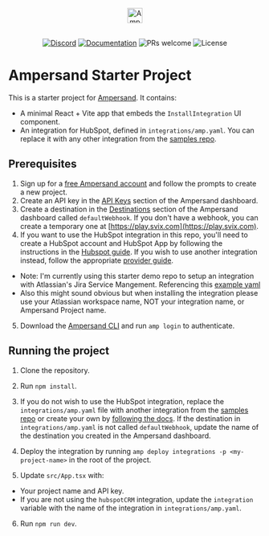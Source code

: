 <br/>
<div align="center">
    <a href="https://www.withampersand.com/?utm_source=github&utm_medium=readme&utm_campaign=mcp-docs-server&utm_content=logo">
    <img src="https://res.cloudinary.com/dycvts6vp/image/upload/v1723671980/ampersand-logo-black.svg" height="30" align="center" alt="Ampersand logo" >
    </a>
<br/>
<br/>

<div align="center">

 [![Discord](https://img.shields.io/badge/Join%20The%20Community-black?logo=discord)](https://discord.gg/BWP4BpKHvf) [![Documentation](https://img.shields.io/badge/Read%20our%20Documentation-black?logo=book)](https://docs.withampersand.com) ![PRs welcome](https://img.shields.io/badge/PRs-welcome-brightgreen.svg) <img src="https://img.shields.io/static/v1?label=license&message=MIT&color=white" alt="License">
</div>

</div>

# Ampersand Starter Project

This is a starter project for [Ampersand](https://www.withampersand.com). It contains:
- A minimal React + Vite app that embeds the `InstallIntegration` UI component.
- An integration for HubSpot, defined in `integrations/amp.yaml`. You can replace it with any other integration from the [samples repo](https://github.com/amp-labs/samples).

## Prerequisites

1. Sign up for a [free Ampersand account](https://dashboard.withampersand.com/sign-up) and follow the prompts to create a new project.
2. Create an API key in the [API Keys](https://dashboard.withampersand.com/projects/_/api-keys) section of the Ampersand dashboard.
3. Create a destination in the [Destinations](https://dashboard.withampersand.com/projects/_/destinations) section of the Ampersand dashboard called `defaultWebhook`. If you don't have a webhook, you can create a temporary one at [https://play.svix.com](https://play.svix.com).
4. If you want to use the HubSpot integration in this repo, you'll need to create a HubSpot account and HubSpot App by following the instructions in the [Hubspot guide](https://docs.withampersand.com/provider-guides/hubspot). If you wish to use another integration instead, follow the appropriate [provider guide](https://docs.withampersand.com/provider-guides/overview).
  - Note: I'm currently using this starter demo repo to setup an integration with Atlassian's Jira Service Mangement. Referencing this [example yaml](https://github.com/amp-labs/samples/blob/main/atlassian/amp.yaml)
  - Also this might sound obvious but when installing the integration please use your Atlassian workspace name,
  NOT your integration name, or Ampersand Project name.
5. Download the [Ampersand CLI](https://docs.withampersand.com/cli/overview) and run `amp login` to authenticate.

## Running the project

1. Clone the repository.
2. Run `npm install`.
3. If you do not wish to use the HubSpot integration, replace the `integrations/amp.yaml` file with another integration from the [samples repo](https://github.com/amp-labs/samples) or create your own by [following the docs](https://docs.withampersand.com). If the destination in `integrations/amp.yaml` is not called `defaultWebhook`, update the name of the destination you created in the Ampersand dashboard.

4. Deploy the integration by running `amp deploy integrations -p <my-project-name>` in the root of the project.
5. Update `src/App.tsx` with:
  - Your project name and API key.
  - If you are not using the `hubspotCRM` integration, update the `integration` variable with the name of the integration in `integrations/amp.yaml`.
6. Run `npm run dev`.
